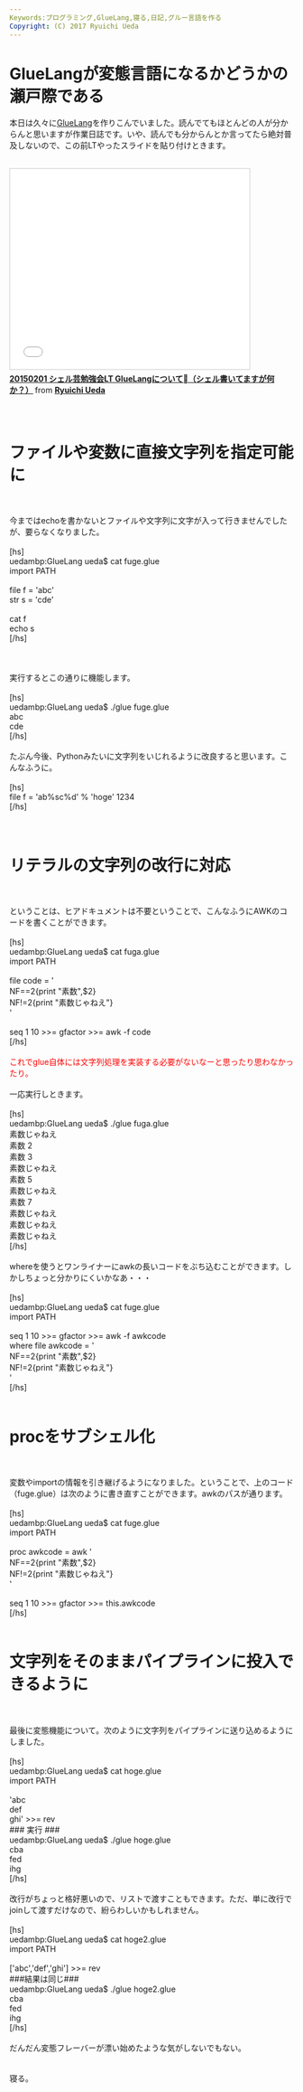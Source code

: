 ```yaml
---
Keywords:プログラミング,GlueLang,寝る,日記,グルー言語を作る
Copyright: (C) 2017 Ryuichi Ueda
---
```

# GlueLangが変態言語になるかどうかの瀬戸際である
本日は久々に<a href="https://github.com/ryuichiueda/GlueLang" target="_blank">GlueLang</a>を作りこんでいました。読んでてもほとんどの人が分からんと思いますが作業日誌です。いや、読んでも分からんとか言ってたら絶対普及しないので、この前LTやったスライドを貼り付けときます。<br />
<br />
<iframe src="//www.slideshare.net/slideshow/embed_code/44124260" width="425" height="355" frameborder="0" marginwidth="0" marginheight="0" scrolling="no" style="border:1px solid #CCC; border-width:1px; margin-bottom:5px; max-width: 100%;" allowfullscreen> </iframe> <div style="margin-bottom:5px"> <strong> <a href="//www.slideshare.net/ryuichiueda/20150201-gluelang-lt" title="20150201 シェル芸勉強会LT GlueLangについて（シェル書いてますが何か？）" target="_blank">20150201 シェル芸勉強会LT GlueLangについて（シェル書いてますが何か？）</a> </strong> from <strong><a href="//www.slideshare.net/ryuichiueda" target="_blank">Ryuichi Ueda</a></strong> </div><br />
<br />
<h1>ファイルや変数に直接文字列を指定可能に</h1><br />
<br />
今まではechoを書かないとファイルや文字列に文字が入って行きませんでしたが、要らなくなりました。<br />
<br />
[hs]<br />
uedambp:GlueLang ueda$ cat fuge.glue <br />
import PATH<br />
<br />
file f = 'abc'<br />
str s = 'cde'<br />
<br />
cat f<br />
echo s<br />
[/hs]<br />
<br />
<!--more--><br />
<br />
実行するとこの通りに機能します。<br />
<br />
[hs]<br />
uedambp:GlueLang ueda$ ./glue fuge.glue <br />
abc<br />
cde<br />
[/hs]<br />
<br />
たぶん今後、Pythonみたいに文字列をいじれるように改良すると思います。こんなふうに。<br />
<br />
[hs]<br />
file f = 'ab%sc%d' % 'hoge' 1234<br />
[/hs]<br />
<br />
<br />
<h1>リテラルの文字列の改行に対応</h1><br />
<br />
ということは、ヒアドキュメントは不要ということで、こんなふうにAWKのコードを書くことができます。<br />
<br />
[hs]<br />
uedambp:GlueLang ueda$ cat fuga.glue <br />
import PATH<br />
<br />
file code = '<br />
	NF==2{print &quot;素数&quot;,$2}<br />
	NF!=2{print &quot;素数じゃねえ&quot;}<br />
'<br />
<br />
seq 1 10 &gt;&gt;= gfactor &gt;&gt;= awk -f code<br />
[/hs]<br />
<br />
<span style="color:red">これでglue自体には文字列処理を実装する必要がないなーと思ったり思わなかったり。</span><br />
<br />
一応実行しときます。<br />
<br />
[hs]<br />
uedambp:GlueLang ueda$ ./glue fuga.glue <br />
素数じゃねえ<br />
素数 2<br />
素数 3<br />
素数じゃねえ<br />
素数 5<br />
素数じゃねえ<br />
素数 7<br />
素数じゃねえ<br />
素数じゃねえ<br />
素数じゃねえ<br />
[/hs]<br />
<br />
whereを使うとワンライナーにawkの長いコードをぶち込むことができます。しかしちょっと分かりにくいかなあ・・・<br />
<br />
[hs]<br />
uedambp:GlueLang ueda$ cat fuge.glue <br />
import PATH<br />
<br />
seq 1 10 &gt;&gt;= gfactor &gt;&gt;= awk -f awkcode<br />
	where file awkcode = '<br />
		NF==2{print &quot;素数&quot;,$2}<br />
		NF!=2{print &quot;素数じゃねえ&quot;}<br />
		'<br />
[/hs]<br />
<br />
<h1>procをサブシェル化</h1><br />
<br />
変数やimportの情報を引き継げるようになりました。ということで、上のコード（fuge.glue）は次のように書き直すことができます。awkのパスが通ります。<br />
<br />
[hs]<br />
uedambp:GlueLang ueda$ cat fuge.glue <br />
import PATH<br />
<br />
proc awkcode = awk '<br />
	NF==2{print &quot;素数&quot;,$2}<br />
	NF!=2{print &quot;素数じゃねえ&quot;}<br />
	'<br />
<br />
seq 1 10 &gt;&gt;= gfactor &gt;&gt;= this.awkcode<br />
[/hs]<br />
<br />
<h1>文字列をそのままパイプラインに投入できるように</h1><br />
<br />
最後に変態機能について。次のように文字列をパイプラインに送り込めるようにしました。<br />
<br />
[hs]<br />
uedambp:GlueLang ueda$ cat hoge.glue <br />
import PATH<br />
<br />
'abc<br />
def<br />
ghi' &gt;&gt;= rev<br />
### 実行 ###<br />
uedambp:GlueLang ueda$ ./glue hoge.glue <br />
cba<br />
fed<br />
ihg<br />
[/hs]<br />
<br />
改行がちょっと格好悪いので、リストで渡すこともできます。ただ、単に改行でjoinして渡すだけなので、紛らわしいかもしれません。<br />
<br />
[hs]<br />
uedambp:GlueLang ueda$ cat hoge2.glue <br />
import PATH<br />
<br />
['abc','def','ghi'] &gt;&gt;= rev<br />
###結果は同じ###<br />
uedambp:GlueLang ueda$ ./glue hoge2.glue <br />
cba<br />
fed<br />
ihg<br />
[/hs]<br />
<br />
だんだん変態フレーバーが漂い始めたような気がしないでもない。<br />
<br />
<br />
寝る。
